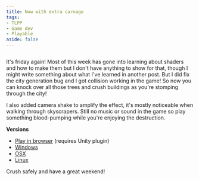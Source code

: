 ```yaml
---
title: Now with extra carnage
tags:
- TLPP
- Game dev
- Playable
aside: false
---
```


<p class="gfycontainer"><img class="gfyitem" data-id="EdibleLankyBluegill" /></p>

It's friday again! Most of this week has gone into learning about shaders and how to make them but I don't have anything to show for that, though I might write something about what I've learned in another post. But I did fix the city generation bug and I got collision working in the game! So now you can knock over all those trees and crush buildings as you're stomping through the city!

I also added camera shake to amplify the effect, it's mostly noticeable when walking through skyscrapers. Still no music or sound in the game so play something blood-pumping while you're enjoying the destruction.

**Versions**

* [Play in browser](https://dl.dropboxusercontent.com/u/107494599/TheLittlePowerPlant/TheLittlePowerPlant_r3/TheLittlePowerPlant_r3.html) (requires Unity plugin)
* [Windows](https://dl.dropboxusercontent.com/u/107494599/TheLittlePowerPlant/TheLittlePowerPlant_win_r3.zip)
* [OSX](https://dl.dropboxusercontent.com/u/107494599/TheLittlePowerPlant/TheLittlePowerPlant_osx_r3.zip)
* [Linux](https://dl.dropboxusercontent.com/u/107494599/TheLittlePowerPlant/TheLittlePowerPlant_linux_r3.zip)

Crush safely and have a great weekend!